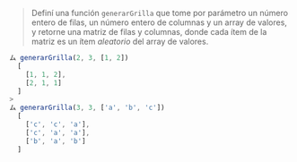> Definí una función `generarGrilla` que tome por parámetro un número entero  de filas, un número entero de columnas y un array de valores, y retorne una matriz de filas y columnas, donde cada ítem de la matriz es un ítem _aleatorio_ del array de valores.
>
```javascript
ム generarGrilla(2, 3, [1, 2]) 
  [
    [1, 1, 2], 
    [2, 1, 1]
  ]
>
ム generarGrilla(3, 3, ['a', 'b', 'c'])
  [
    ['c', 'c', 'a'], 
    ['c', 'a', 'a'], 
    ['b', 'a', 'b']
  ]
```